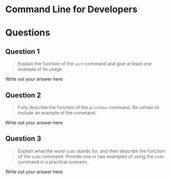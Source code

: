 # Command Line for Developers
# Questions

## Question 1 

 > Explain the function of the `sort` command and give at least one example of its usage.

Write out your answer here

	
## Question 2 

> Fully describe the function of the `printenv` command. Be certain to include an example of the command.

Write out your answer here
	
## Question 3

> Explain what the word `sudo` stands for, and then describe the function of the `sudo` command. Provide one or two examples of using the `sudo` command in a practical scenario.

Write out your answer here
